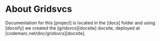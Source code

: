 # About Gridsvcs

Documentation for this [project] is located in the [docs] folder and using [docsify] we created the [gridsvcs][docsite] docsite, deployed at [codemarc.net/doc/gridsvcs][docsite].
